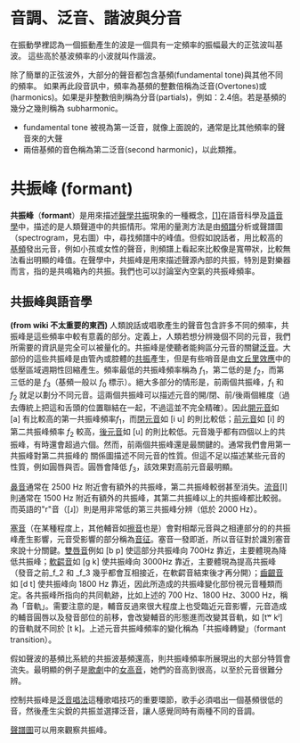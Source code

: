 # 音調、泛音、諧波與分音
在振動學裡認為一個振動產生的波是一個具有一定頻率的振幅最大的正弦波叫基波。 這些高於基波頻率的小波就叫作諧波。 

除了簡單的正弦波外，大部分的聲音都包含基頻(fundamental tone)與其他不同的頻率。
如果再此段音訊中，頻率為基頻的整數倍稱為泛音(Overtones)或(harmonics)。如果是非整數倍則稱為分音(partials)，例如：2.4倍。若是基頻的幾分之幾則稱為 subharmonic。
* fundamental tone 被視為第一泛音，就像上面說的，通常是比其他頻率的聲音來的大聲
* 兩倍基頻的音色稱為第二泛音(second harmonic)，以此類推。

# 共振峰 (formant)
**共振峰**（**formant**）是用來描述[聲學](https://zh.wikipedia.org/wiki/%E5%A3%B0%E5%AD%A6 "聲學")[共振](https://zh.wikipedia.org/wiki/%E5%85%B1%E6%8C%AF "共振")現象的一種概念，[\[1\]](https://zh.wikipedia.org/wiki/%E5%85%B1%E6%8C%AF%E5%B3%B0#cite_note-1)在語音科學及[語音學](https://zh.wikipedia.org/wiki/%E8%AA%9E%E9%9F%B3%E5%AD%B8 "語音學")中，描述的是人類聲道中的共振情形。常用的量測方法是由[頻譜](https://zh.wikipedia.org/wiki/%E9%A0%BB%E8%AD%9C "頻譜")分析或聲譜圖（spectrogram，見右圖）中，尋找頻譜中的峰值。但假如說話者，用比較高的[基頻](https://zh.wikipedia.org/wiki/%E5%9F%BA%E9%A0%BB "基頻")發出元音，例如小孩或女性的聲音，則頻譜上看起來比較像是寬帶狀，比較無法看出明顯的峰值。在聲學中，共振峰是用來描述聲源內部的共振，特別是對樂器而言，指的是共鳴箱內的共振。我們也可以討論室內空氣的共振峰頻率。

## 共振峰與語音學 
**(from wiki 不太重要的東西)**
人類說話或唱歌產生的聲音包含許多不同的頻率，共振峰是這些頻率中較有意義的部分。定義上，人類若想分辨幾個不同的元音，我們所需要的資訊是完全可以被量化的。共振峰是使聽者能夠區分元音的關鍵[泛音](https://zh.wikipedia.org/wiki/%E6%B3%9B%E9%9F%B3 "泛音")。大部份的這些共振峰是由管內或腔體的[共振](https://zh.wikipedia.org/wiki/%E5%85%B1%E6%8C%AF "共振")產生，但是有些哨音是由[文丘里效應](https://zh.wikipedia.org/wiki/%E6%96%87%E4%B8%98%E9%87%8C%E6%95%88%E5%BA%94 "文丘里效應")中的低壓區域週期性回縮產生。頻率最低的共振峰頻率稱為 $f_1$，第二低的是 $f_2$，而第三低的是 $f_3$（基頻一般以 $f_0$ 標示）。絕大多部分的情形是，前兩個共振峰，$f_1$ 和 $f_2$ 就足以劃分不同元音。這兩個共振峰可以描述元音的開/閉、前/後兩個維度（過去傳統上把這和舌頭的位置聯結在一起，不過這並不完全精確）。因此[開元音](https://zh.wikipedia.org/wiki/%E9%96%8B%E5%85%83%E9%9F%B3 "開元音")如 \[a\] 有比較高的第一共振峰頻率$f_1$，而[閉元音](https://zh.wikipedia.org/wiki/%E9%96%89%E5%85%83%E9%9F%B3 "閉元音")如 \[i u\] 的則比較低；[前元音](https://zh.wikipedia.org/wiki/%E5%89%8D%E5%85%83%E9%9F%B3 "前元音")如 \[i\] 的第二共振峰頻率 $f_2$ 較高，[後元音](https://zh.wikipedia.org/wiki/%E5%BE%8C%E5%85%83%E9%9F%B3 "後元音")如 \[u\] 的則比較低。元音幾乎都有四個以上的共振峰，有時還會超過六個。然而，前兩個共振峰還是最關鍵的。通常我們會用第一共振峰對第二共振峰的 關係圖描述不同元音的性質。但這不足以描述某些元音的性質，例如圓唇與否。圓唇會降低 $f_3$，該效果對高前元音最明顯。

[鼻音](https://zh.wikipedia.org/wiki/%E9%BC%BB%E9%9F%B3_(%E8%BE%85%E9%9F%B3) "頻譜")通常在 2500 Hz 附近會有額外的共振峰，第二共振峰較弱甚至消失。[流音](https://zh.wikipedia.org/wiki/%E6%B5%81%E9%9F%B3 "流音")\[l\] 則通常在 1500 Hz 附近有額外的共振峰，其第二共振峰以上的共振峰都比較弱。而英語的"r"音（\[ɹ\]）則是用非常低的第三共振峰分辨（低於 2000 Hz）。

[塞音](https://zh.wikipedia.org/wiki/%E5%A1%9E%E9%9F%B3)（在某種程度上，其他輔音如[擦音](https://zh.wikipedia.org/wiki/%E6%93%A6%E9%9F%B3 "擦音")也是）會對相鄰元音與之相連部分的的共振峰產生影響，元音受影響的部分稱為[音征](https://zh.wikipedia.org/w/index.php?title=%E9%9F%B3%E5%BE%81&action=edit&redlink=1 "音征（頁面不存在）")。塞音一發即逝，所以音征對於識別塞音來說十分關鍵。[雙唇音](https://zh.wikipedia.org/wiki/%E9%9B%99%E5%94%87%E9%9F%B3 "雙唇音")例如 \[b p\] 使這部分共振峰向 700Hz 靠近，主要體現為降低共振峰；[軟齶音](https://zh.wikipedia.org/wiki/%E8%BB%9F%E9%BD%B6%E9%9F%B3 "軟齶音")如 \[g k\] 使共振峰向 3000Hz 靠近，主要體現為提高共振峰（發音之前_f_2 和 _f_3 幾乎都會互相接近，在軟齶音結束後才再分開）；[齒齦音](https://zh.wikipedia.org/wiki/%E9%BD%92%E9%BD%A6%E9%9F%B3 "齒齦音")如 \[d t\] 使共振峰向 1800 Hz 靠近，因此所造成的共振峰變化部份視元音種類而定。各共振峰所指向的共同軌跡，比如上述的 700 Hz、1800 Hz、3000 Hz，稱為「音軌」。需要注意的是，輔音反過來很大程度上也受臨近元音影響，元音造成的輔音圓唇以及發音部位的前移，會改變輔音的形態進而改變其音軌，如 \[tʷ kʲ\] 的音軌就不同於 \[t k\]。上述元音共振峰頻率的變化稱為「共振峰轉變」（formant transition）。

假如聲波的基頻比系統的共振波基頻還高，則共振峰頻率所展現出的大部分特質會流失。最明顯的例子是[歌劇](https://zh.wikipedia.org/wiki/%E6%AD%8C%E5%8A%87 "歌劇")中的[女高音](https://zh.wikipedia.org/wiki/%E5%A5%B3%E9%AB%98%E9%9F%B3 "女高音")，她們的音高到很高，以至於元音很難分辨。

控制共振峰是[泛音唱法](https://zh.wikipedia.org/wiki/%E6%B3%9B%E9%9F%B3%E5%94%B1%E6%B3%95 "泛音唱法")這種歌唱技巧的重要環節，歌手必須唱出一個基頻很低的音，然後產生尖銳的共振並選擇泛音，讓人感覺同時有兩種不同的音調。

[聲譜圖](https://zh.wikipedia.org/wiki/%E8%81%B2%E8%AD%9C%E5%9C%96 "聲譜圖")可以用來觀察共振峰。

